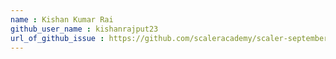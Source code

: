```yaml
---
name : Kishan Kumar Rai
github_user_name : kishanrajput23
url_of_github_issue : https://github.com/scaleracademy/scaler-september-open-source-challenge/issues/109
---
```


